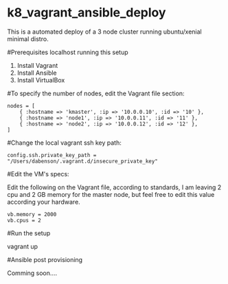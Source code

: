 # k8_vagrant_ansible_deploy

This is a automated deploy of a 3 node cluster running ubuntu/xenial minimal distro.

#Prerequisites localhost running this setup

1. Install Vagrant
2. Install Ansible
3. Install VirtualBox

#To specify the number of nodes, edit the Vagrant file section: 

    nodes = [
        { :hostname => 'kmaster', :ip => '10.0.0.10', :id => '10' },
        { :hostname => 'node1', :ip => '10.0.0.11', :id => '11' },
        { :hostname => 'node2', :ip => '10.0.0.12', :id => '12' },
    ]

#Change the local vagrant ssh key path: 

    config.ssh.private_key_path = "/Users/dabenson/.vagrant.d/insecure_private_key"


#Edit the VM's specs:

Edit the following on the Vagrant file, according to standards, I am leaving 2 cpu and 2 GB memory for the master node, but feel free to edit this value according your hardware.

    vb.memory = 2000
    vb.cpus = 2

#Run the setup 

vagrant up 


#Ansible post provisioning

Comming soon....